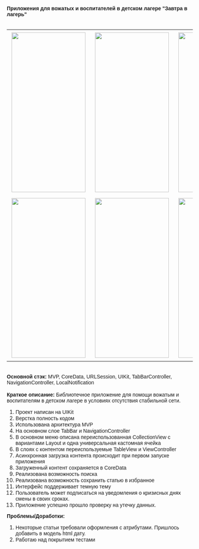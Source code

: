 <!DOCTYPE html>
<html>
<body>
<div><strong><span style="font-family:Arial,Helvetica,sans-serif">Приложения для вожатых и воспитателей в детском лагере &quot;Завтра в лагерь&quot;</span></strong></div>

<div>&nbsp;</div>

<table border="0" cellpadding="1" cellspacing="1">
	<tbody>
		<tr>
			<td>
			<div><strong><span style="font-family:Arial,Helvetica,sans-serif"><img alt="" src="https://storage.yandexcloud.net/zavtra-v-lager/git/images/01.png" style="height:433px; margin:5px; width:200px" /></span></strong></div>
			</td>
			<td>
			<div><span style="font-family:Arial,Helvetica,sans-serif"><img alt="" src="https://storage.yandexcloud.net/zavtra-v-lager/git/images/02.png" style="height:433px; margin:5px; width:200px" /></span></div>
			</td>
			<td>
			<div><span style="font-family:Arial,Helvetica,sans-serif"><img alt="" src="https://storage.yandexcloud.net/zavtra-v-lager/git/images/05.png" style="height:433px; margin:5px; width:200px" /></span></div>
			</td>
		</tr>
		<tr>
			<td>
			<div><span style="font-family:Arial,Helvetica,sans-serif"><img alt="" src="https://storage.yandexcloud.net/zavtra-v-lager/git/images/4.png" style="height:433px; margin:5px; width:200px" /></span></div>
			</td>
			<td>
			<div><span style="font-family:Arial,Helvetica,sans-serif"><img alt="" src="https://storage.yandexcloud.net/zavtra-v-lager/git/images/5.png" style="height:433px; margin:5px; width:200px" /></span></div>
			</td>
			<td>
			<div><span style="font-family:Arial,Helvetica,sans-serif"><img alt="" src="https://storage.yandexcloud.net/zavtra-v-lager/git/images/6.png" style="height:433px; margin:5px; width:200px" /></span></div>
			</td>
		</tr>
	</tbody>
</table>

<div>&nbsp;</div>

<div><span style="font-family:Arial,Helvetica,sans-serif"><strong>Основной стэк:</strong> MVP, CoreData, URLSession, UIKit, TabBarController, NavigationController,&nbsp;LocalNotification</span></div>

<div>&nbsp;</div>

<div><span style="font-family:Arial,Helvetica,sans-serif"><strong>Краткое описание:</strong>&nbsp;Библиотечное приложение для помощи вожатым и воспитателям в детском лагере в условиях отсутствия стабильной сети.</span></div>

<ol>
	<li>
	<div><span style="font-family:Arial,Helvetica,sans-serif">Проект написан на UIKit</span></div>
	</li>
	<li>
	<div><span style="font-family:Arial,Helvetica,sans-serif">Верстка полность кодом</span></div>
	</li>
	<li>
	<div><span style="font-family:Arial,Helvetica,sans-serif">Использована архитектура MVP&nbsp;</span></div>
	</li>
	<li>
	<div><span style="font-family:Arial,Helvetica,sans-serif">На основном слое TabBar и NavigationController</span></div>
	</li>
	<li>
	<div><span style="font-family:Arial,Helvetica,sans-serif">В основном меню описана&nbsp;переиспользованная&nbsp;CollectionView с вариантами Layout и одна универсальная кастомная&nbsp;ячейка</span></div>
	</li>
	<li>
	<div><span style="font-family:Arial,Helvetica,sans-serif">В слоях с контентом переиспользуемые TableView и ViewController</span></div>
	</li>
	<li>
	<div><span style="font-family:Arial,Helvetica,sans-serif">Асинхронная загрузка контента происходит при первом запуске приложения</span></div>
	</li>
	<li>
	<div><span style="font-family:Arial,Helvetica,sans-serif">Загруженный контент сохраняется в CoreData</span></div>
	</li>
	<li>
	<div><span style="font-family:Arial,Helvetica,sans-serif">Реализована возможность поиска&nbsp;</span></div>
	</li>
	<li>
	<div><span style="font-family:Arial,Helvetica,sans-serif">Реализована возможность сохранить статью в избранное</span></div>
	</li>
	<li>
	<div><span style="font-family:Arial,Helvetica,sans-serif">Интерфейс поддерживает темную тему</span></div>
	</li>
	<li>
	<div><span style="font-family:Arial,Helvetica,sans-serif">Пользователь может подписаться на уведомления о кризисных днях смены в своих сроках.</span></div>
	</li>
	<li>
	<div><span style="font-family:Arial,Helvetica,sans-serif">Приложение успешно прошло проверку на утечку данных.</span></div>
	</li>
</ol>

<div><strong><span style="font-family:Arial,Helvetica,sans-serif">Проблемы/Доработки:</span></strong></div>

<ol>
	<li>
	<div><span style="font-family:Arial,Helvetica,sans-serif">Некоторые статьи требовали оформления с атрибутами. Пришлось добавить в модель html дату.</span></div>
	</li>
	<li>
	<div><span style="font-family:Arial,Helvetica,sans-serif">Работаю над покрытием тестами</span></div>
	</li>
</ol>
</body>
</html>
